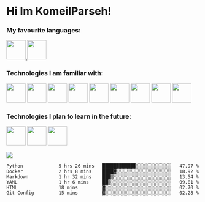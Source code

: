 # Hi Im KomeilParseh!


### My favourite languages:

<p algin="center">
  <a href="https://www.rust-lang.org/">
    <img src="https://upload.wikimedia.org/wikipedia/commons/thumb/d/d5/Rust_programming_language_black_logo.svg/1200px-Rust_programming_language_black_logo.svg.png" width="50px"/>
  </a>
  <a href="https://python.org">
    <img src="https://insidehpc.com/wp-content/uploads/2016/01/Python-logo-notext.svg_.png" width="50px"/>
  </a>
</p>


### Technologies I am familiar with:

<p algin-"center">

[<img src="https://upload.wikimedia.org/wikipedia/commons/thumb/d/d5/Rust_programming_language_black_logo.svg/1200px-Rust_programming_language_black_logo.svg.png" width="50px" />][rust]
[<img src="https://cdn0.iconfinder.com/data/icons/social-flat-rounded-rects/512/html5-512.png" width="50px" />][html]
[<img src="https://cdn2.iconfinder.com/data/icons/social-icon-3/512/social_style_3_css3-512.png" width="50px" />][css]
[<img src="http://pngimg.com/uploads/letter_c/letter_c_PNG22.png" width="50px" />][c]
[<img src="https://insidehpc.com/wp-content/uploads/2016/01/Python-logo-notext.svg_.png" width="50px" />][python]
[<img src="https://wiki.installgentoo.com/images/thumb/f/f9/Arch-linux-logo.png/600px-Arch-linux-logo.png" width="50px" />][arch]
[<img src="https://avatars.githubusercontent.com/u/6843364?s=200&v=4" width="50px" />][awesomewm]
[<img src="https://upload.wikimedia.org/wikipedia/commons/thumb/9/9f/Vimlogo.svg/1200px-Vimlogo.svg.png" width="50px" />][vim]
[<img src="https://blog.novatec-gmbh.de/wp-content/uploads/2013/07/logo-git.png" width="50px" />][git]

</p>

### Technologies I plan to learn in the future:


<p algin-"center">

 [<img src="https://upload.wikimedia.org/wikipedia/commons/thumb/1/17/GraphQL_Logo.svg/1200px-GraphQL_Logo.svg.png" width="50px" />][graphql]
 [<img src="https://start.jcolemorrison.com/content/images/2017/01/docker-logo.png" width="50px" />][docker]
 [<img src="https://seeklogo.com/images/T/typescript-logo-B29A3F462D-seeklogo.com.png" width="50px" />][ts]
 
</p>

<p algin="center">
  <a href="https://github.com/anuraghazra/github-readme-stats">
    <img src="https://github-readme-stats.vercel.app/api?username=mmdbalkhi&show_icons=true&theme=dracula&count_private=true">
  </a>
</p>
 
<!--START_SECTION:waka-->

```text
Python             5 hrs 26 mins   ████████████░░░░░░░░░░░░░   47.97 %
Docker             2 hrs 8 mins    ████▓░░░░░░░░░░░░░░░░░░░░   18.92 %
Markdown           1 hr 32 mins    ███▒░░░░░░░░░░░░░░░░░░░░░   13.54 %
YAML               1 hr 6 mins     ██▒░░░░░░░░░░░░░░░░░░░░░░   09.81 %
HTML               18 mins         ▓░░░░░░░░░░░░░░░░░░░░░░░░   02.70 %
Git Config         15 mins         ▓░░░░░░░░░░░░░░░░░░░░░░░░   02.28 %
```

<!--END_SECTION:waka-->



[rust]: https://rust-lang.org
[ts]: https://www.typescriptlang.org/
[python]: https://python.org
[vim]: http://www.vim.org
[arch]: https://archlinux.org
[docker]: https://www.docker.com/
[awesomewm]: https://awesomewm.org/
[git]: https://git-scm.org
[graphql]: https://graphql.org
[c]: https://gcc.gnu.org/
[html]: https://developer.mozilla.org/en-US/docs/Web/HTML
[css]: https://developer.mozilla.org/en-US/docs/Web/CSS
